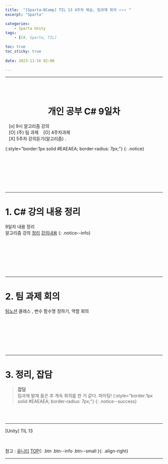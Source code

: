 ```yaml
---
title:  "[Sparta-BCamp] TIL 13 4주차 복습, 팀과제 회의 ⭐⭐⭐ "
excerpt: "Sparta"

categories:
    - Sparta Unity
tags:
    - [C#, Sparta, TIL]

toc: true
toc_sticky: true
 
date: 2023-11-16 02:00

---
```

- - -


<BR><BR>

<center><H1> 개인 공부 C# 9일차   </H1></center>

&nbsp;&nbsp; [o] 9시 알고리즘 강의  
&nbsp;&nbsp; [O] (주) 팀 과제 
&nbsp;&nbsp; [O] 4주차과제  
&nbsp;&nbsp; [X] 5주차 강의듣기(알고리즘) .  

{:style="border:1px solid #EAEAEA; border-radius: 7px;"}
{: .notice}

<br><br><br><br><br><br>
- - - 

# 1. C# 강의 내용 정리
9일차 내용 정리  
알고리즘 강의 
[정리](https://levell1.github.io/algorithm/Algorithm1/)
[강의내용]()
{: .notice--info}

<br><br><br><br><br><br>
- - - 

# 2. 팀 과제 회의
[팀노션](https://www.notion.so/7-be1b6c78efb24cf59fd06bcbe1c35027#6a28c4f0417e4403b206e3bcf9800ded)
클래스 , 변수 함수명 정하기, 역할 회의

<br><br><br><br><br><br>
- - - 

# 3. 정리, 잡담

> **잡담**  
팀과제 발제 들은 후 계속 회의를 한 거 같다. 파이팅!
{:style="border:1px solid #EAEAEA; border-radius: 7px;"}
{: .notice--success}  

<br><br>
- - - 

[Unity] TIL 13

<br>

참고 : [유니티](https://docs.unity3d.com/kr/)
[TOP](#){: .btn .btn--info .btn--small }{: .align-right}
<br>
- - -
